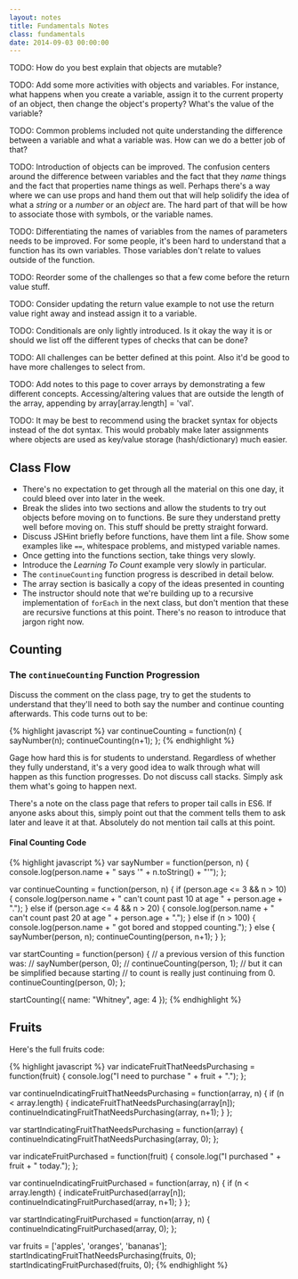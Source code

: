 ```yaml
---
layout: notes
title: Fundamentals Notes
class: fundamentals
date: 2014-09-03 00:00:00
---
```


TODO: How do you best explain that objects are mutable?

TODO: Add some more activities with objects and variables. For instance, what
happens when you create a variable, assign it to the current property of an
object, then change the object's property? What's the value of the variable?

TODO: Common problems included not quite understanding the difference between
a variable and what a variable was. How can we do a better job of that?

TODO: Introduction of objects can be improved. The confusion centers around the
difference between variables and the fact that they _name_ things and the fact
that properties name things as well. Perhaps there's a way where we can use
props and hand them out that will help solidify the idea of what a _string_ or
a _number_ or an _object_ are. The hard part of that will be how to associate
those with symbols, or the variable names.

TODO: Differentiating the names of variables from the names of parameters needs
to be improved. For some people, it's been hard to understand that a function
has its own variables. Those variables don't relate to values outside of the
function.

TODO: Reorder some of the challenges so that a few come before the return value
stuff.

TODO: Consider updating the return value example to not use the return value
right away and instead assign it to a variable.

TODO: Conditionals are only lightly introduced. Is it okay the way it is or
should we list off the different types of checks that can be done?

TODO: All challenges can be better defined at this point. Also it'd be good to
have more challenges to select from.

TODO: Add notes to this page to cover arrays by demonstrating a few different
concepts. Accessing/altering values that are outside the length of the array,
appending by array[array.length] = 'val'.

TODO: It may be best to recommend using the bracket syntax for objects instead
of the dot syntax. This would probably make later assignments where objects are
used as key/value storage (hash/dictionary) much easier.

## Class Flow

- There's no expectation to get through all the material on this one day, it
  could bleed over into later in the week.
- Break the slides into two sections and allow the students to try out objects
  before moving on to functions. Be sure they understand pretty well before
  moving on. This stuff should be pretty straight forward.
- Discuss JSHint briefly before functions, have them lint a file. Show some
  examples like `==`, whitespace problems, and mistyped variable names.
- Once getting into the functions section, take things very slowly.
- Introduce the _Learning To Count_ example very slowly in particular.
- The `continueCounting` function progress is described in detail below.
- The array section is basically a copy of the ideas presented in counting
- The instructor should note that we're building up to a recursive
  implementation of `forEach` in the next class, but don't mention that these
  are recursive functions at this point. There's no reason to introduce that
  jargon right now.

## Counting

### The `continueCounting` Function Progression

Discuss the comment on the class page, try to get the students to understand
that they'll need to both say the number and continue counting afterwards.
This code turns out to be:

{% highlight javascript %}
var continueCounting = function(n) {
  sayNumber(n);
  continueCounting(n+1);
};
{% endhighlight %}

Gage how hard this is for students to understand. Regardless of whether they
fully understand, it's a very good idea to walk through what will happen as
this function progresses. Do not discuss call stacks. Simply ask them what's
going to happen next.

There's a note on the class page that refers to proper tail calls in ES6. If
anyone asks about this, simply point out that the comment tells them to ask
later and leave it at that. Absolutely do not mention tail calls at this point.

#### Final Counting Code

{% highlight javascript %}
var sayNumber = function(person, n) {
  console.log(person.name + " says '" + n.toString() + "'");
};

var continueCounting = function(person, n) {
  if (person.age <= 3 && n > 10) {
    console.log(person.name + " can't count past 10 at age " + person.age + ".");
  }
  else if (person.age <= 4 && n > 20) {
    console.log(person.name + " can't count past 20 at age " + person.age + ".");
  }
  else if (n > 100) {
    console.log(person.name + " got bored and stopped counting.");
  }
  else {
    sayNumber(person, n);
    continueCounting(person, n+1);
  }
};

var startCounting = function(person) {
  // a previous version of this function was:
  //   sayNumber(person, 0);
  //   continueCounting(person, 1);
  // but it can be simplified because starting
  // to count is really just continuing from 0.
  continueCounting(person, 0);
};

startCounting({
  name: "Whitney",
  age: 4
});
{% endhighlight %}


## Fruits

Here's the full fruits code:


{% highlight javascript %}
var indicateFruitThatNeedsPurchasing = function(fruit) {
  console.log("I need to purchase " + fruit + ".");
};

var continueIndicatingFruitThatNeedsPurchasing = function(array, n) {
  if (n < array.length) {
    indicateFruitThatNeedsPurchasing(array[n]);
    continueIndicatingFruitThatNeedsPurchasing(array, n+1);
  }
};

var startIndicatingFruitThatNeedsPurchasing = function(array) {
  continueIndicatingFruitThatNeedsPurchasing(array, 0);
};

var indicateFruitPurchased = function(fruit) {
  console.log("I purchased " + fruit + " today.");
};

var continueIndicatingFruitPurchased = function(array, n) {
  if (n < array.length) {
    indicateFruitPurchased(array[n]);
    continueIndicatingFruitPurchased(array, n+1);
  }
};

var startIndicatingFruitPurchased = function(array, n) {
  continueIndicatingFruitPurchased(array, 0);
};

var fruits = ['apples', 'oranges', 'bananas'];
startIndicatingFruitThatNeedsPurchasing(fruits, 0);
startIndicatingFruitPurchased(fruits, 0);
{% endhighlight %}
